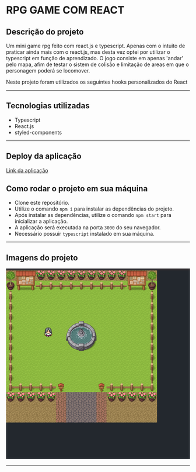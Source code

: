 # RPG GAME COM REACT

## Descrição do projeto
Um mini game rpg feito com react.js e typescript. Apenas com o intuito de praticar ainda mais com o react.js, mas desta vez optei por utilizar o typescript em função de aprendizado. O jogo consiste em apenas 'andar' pelo mapa, afim de testar o sistem de colisão e limitação de areas em que o personagem poderá se locomover. 

Neste projeto foram utilizados os seguintes hooks personalizados do React
<hr>

## Tecnologias utilizadas
- Typescript
- React.js
- styled-components
<hr>

## Deploy da aplicação
[Link da aplicação](https://relaxed-pare-762e84.netlify.app)

## Como rodar o projeto em sua máquina
- Clone este repositório.
- Utilize o comando `npm i` para instalar as dependências do projeto.
- Após instalar as dependências, utilize o comando `npm start` para inicializar a aplicação.
- A aplicação será executada na porta `3000` do seu navegador.
- Necessário possuir `typescript` instalado em sua máquina.
<hr>

## Imagens do projeto
<img src="./src/img/gameIMG.png" />
<hr>
